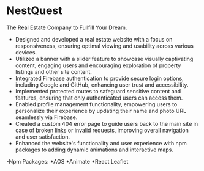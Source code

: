 # NestQuest

The Real Estate Company to Fullfill Your Dream.

- Designed and developed a real estate website with a focus on responsiveness, ensuring optimal viewing and usability across various devices.
- Utilized a banner with a slider feature to showcase visually captivating content, engaging users and encouraging exploration of property listings and other site content.
- Integrated Firebase authentication to provide secure login options, including Google and GitHub, enhancing user trust and accessibility.
- Implemented protected routes to safeguard sensitive content and features, ensuring that only authenticated users can access them.
- Enabled profile management functionality, empowering users to personalize their experience by updating their name and photo URL seamlessly via Firebase.
- Created a custom 404 error page to guide users back to the main site in case of broken links or invalid requests, improving overall navigation and user satisfaction.
- Enhanced the website's functionality and user experience with npm packages to adding dynamic animations and interactive maps.

-Npm Packages:
*AOS
*Animate
\*React Leaflet
